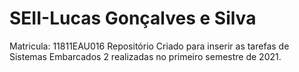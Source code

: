 # SEII-Lucas Gonçalves e Silva
Matricula: 11811EAU016
Repositório Criado para inserir as tarefas de Sistemas Embarcados 2 realizadas no primeiro semestre de 2021.
